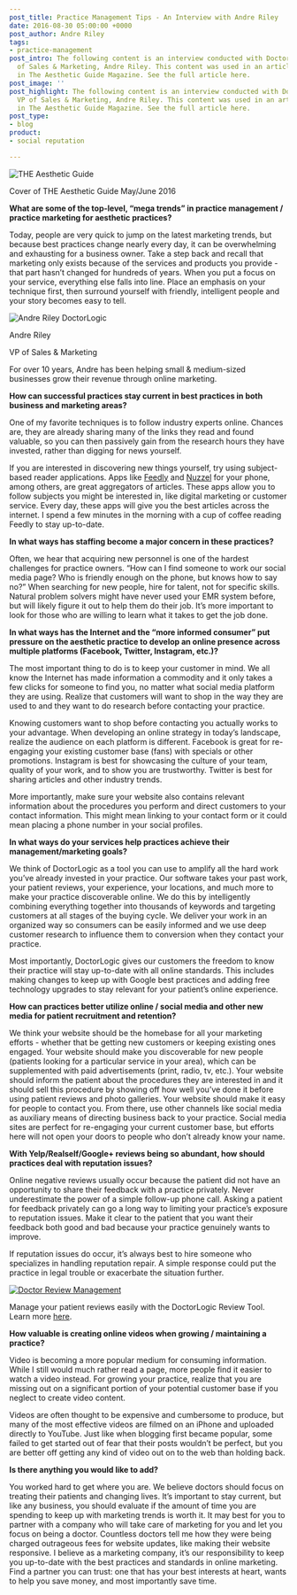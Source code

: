 ```yaml
---
post_title: Practice Management Tips - An Interview with Andre Riley
date: 2016-08-30 05:00:00 +0000
post_author: Andre Riley
tags:
- practice-management
post_intro: The following content is an interview conducted with DoctorLogic’s VP
  of Sales & Marketing, Andre Riley. This content was used in an article published
  in The Aesthetic Guide Magazine. See the full article here.
post_image: ''
post_highlight: The following content is an interview conducted with DoctorLogic’s
  VP of Sales & Marketing, Andre Riley. This content was used in an article published
  in The Aesthetic Guide Magazine. See the full article here.
post_type:
- blog
product:
- social reputation

---
```


![THE Aesthetic Guide](https://doctorlogic.com/assets/img/posts/TheAestheticGuide0516.png)

Cover of THE Aesthetic Guide May/June 2016

**What are some of the top-level, “mega trends” in practice management / practice marketing for aesthetic practices?**

Today, people are very quick to jump on the latest marketing trends, but because best practices change nearly every day, it can be overwhelming and exhausting for a business owner. Take a step back and recall that marketing only exists because of the services and products you provide - that part hasn’t changed for hundreds of years. When you put a focus on your service, everything else falls into line. Place an emphasis on your technique first, then surround yourself with friendly, intelligent people and your story becomes easy to tell. 

![Andre Riley DoctorLogic](https://doctorlogic.com/assets/img/people/andreriley.jpg)

Andre Riley

VP of Sales & Marketing

For over 10 years, Andre has been helping small & medium-sized businesses grow their revenue through online marketing.

**How can successful practices stay current in best practices in both business and marketing areas?**

One of my favorite techniques is to follow industry experts online. Chances are, they are already sharing many of the links they read and found valuable, so you can then passively gain from the research hours they have invested, rather than digging for news yourself.

If you are interested in discovering new things yourself, try using subject-based reader applications. Apps like [Feedly](https://feedly.com/) and [Nuzzel](http://nuzzel.com/) for your phone, among others, are great aggregators of articles. These apps allow you to follow subjects you might be interested in, like digital marketing or customer service. Every day, these apps will give you the best articles across the internet. I spend a few minutes in the morning with a cup of coffee reading Feedly to stay up-to-date. 

**In what ways has staffing become a major concern in these practices?**

Often, we hear that acquiring new personnel is one of the hardest challenges for practice owners. “How can I find someone to work our social media page? Who is friendly enough on the phone, but knows how to say no?” When searching for new people, hire for talent, not for specific skills. Natural problem solvers might have never used your EMR system before, but will likely figure it out to help them do their job. It’s more important to look for those who are willing to learn what it takes to get the job done. 

**In what ways has the Internet and the “more informed consumer” put pressure on the aesthetic practice to develop an online presence across multiple platforms (Facebook, Twitter, Instagram, etc.)?**

The most important thing to do is to keep your customer in mind. We all know the Internet has made information a commodity and it only takes a few clicks for someone to find you, no matter what social media platform they are using. Realize that customers will want to shop in the way they are used to and they want to do research before contacting your practice.

Knowing customers want to shop before contacting you actually works to your advantage. When developing an online strategy in today’s landscape, realize the audience on each platform is different. Facebook is great for re-engaging your existing customer base (fans) with specials or other promotions. Instagram is best for showcasing the culture of your team, quality of your work, and to show you are trustworthy. Twitter is best for sharing articles and other industry trends.

More importantly, make sure your website also contains relevant information about the procedures you perform and direct customers to your contact information. This might mean linking to your contact form or it could mean placing a phone number in your social profiles. 

**In what ways do your services help practices achieve their management/marketing goals?**

We think of DoctorLogic as a tool you can use to amplify all the hard work you’ve already invested in your practice. Our software takes your past work, your patient reviews, your experience, your locations, and much more to make your practice discoverable online. We do this by intelligently combining everything together into thousands of keywords and targeting customers at all stages of the buying cycle. We deliver your work in an organized way so consumers can be easily informed and we use deep customer research to influence them to conversion when they contact your practice.

Most importantly, DoctorLogic gives our customers the freedom to know their practice will stay up-to-date with all online standards. This includes making changes to keep up with Google best practices and adding free technology upgrades to stay relevant for your patient’s online experience. 

**How can practices better utilize online / social media and other new media for patient recruitment and retention?**

We think your website should be the homebase for all your marketing efforts - whether that be getting new customers or keeping existing ones engaged. Your website should make you discoverable for new people (patients looking for a particular service in your area), which can be supplemented with paid advertisements (print, radio, tv, etc.). Your website should inform the patient about the procedures they are interested in and it should sell this procedure by showing off how well you’ve done it before using patient reviews and photo galleries. Your website should make it easy for people to contact you. From there, use other channels like social media as auxiliary means of directing business back to your practice. Social media sites are perfect for re-engaging your current customer base, but efforts here will not open your doors to people who don’t already know your name. 

**With Yelp/Realself/Google+ reviews being so abundant, how should practices deal with reputation issues?**

Online negative reviews usually occur because the patient did not have an opportunity to share their feedback with a practice privately. Never underestimate the power of a simple follow-up phone call. Asking a patient for feedback privately can go a long way to limiting your practice’s exposure to reputation issues. Make it clear to the patient that you want their feedback both good and bad because your practice genuinely wants to improve.

If reputation issues do occur, it’s always best to hire someone who specializes in handling reputation repair. A simple response could put the practice in legal trouble or exacerbate the situation further.

[![Doctor Review Management](https://doctorlogic.com/assets/img/features/reviews/reviews-tablet.png)](https://doctorlogic.com/features/reviews)

Manage your patient reviews easily with the DoctorLogic Review Tool. Learn more [here](https://doctorlogic.com/features/reviews).

**How valuable is creating online videos when growing / maintaining a practice?**

Video is becoming a more popular medium for consuming information. While I still would much rather read a page, more people find it easier to watch a video instead. For growing your practice, realize that you are missing out on a significant portion of your potential customer base if you neglect to create video content.

Videos are often thought to be expensive and cumbersome to produce, but many of the most effective videos are filmed on an iPhone and uploaded directly to YouTube. Just like when blogging first became popular, some failed to get started out of fear that their posts wouldn’t be perfect, but you are better off getting any kind of video out on to the web than holding back. 

**Is there anything you would like to add?**

You worked hard to get where you are. We believe doctors should focus on treating their patients and changing lives. It’s important to stay current, but like any business, you should evaluate if the amount of time you are spending to keep up with marketing trends is worth it. It may best for you to partner with a company who will take care of marketing for you and let you focus on being a doctor. Countless doctors tell me how they were being charged outrageous fees for website updates, like making their website responsive. I believe as a marketing company, it’s our responsibility to keep you up-to-date with the best practices and standards in online marketing. Find a partner you can trust: one that has your best interests at heart, wants to help you save money, and most importantly save time.